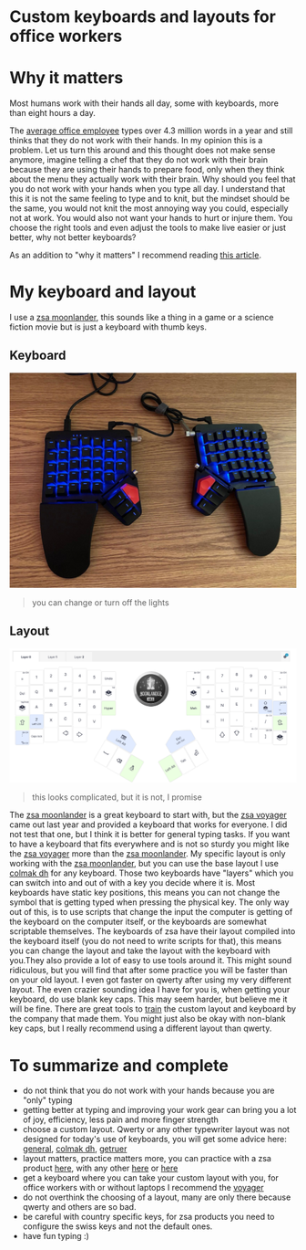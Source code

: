 # Custom keyboards and layouts for office workers


# Why it matters

Most humans work with their hands all day, some with keyboards, more than eight hours a day.

The [average office employee][typing.com] types 
over 4.3 million words in a year and still thinks that they do not work with their hands. In my opinion this is a problem. Let us turn this around and this thought does not make sense anymore, imagine telling
a chef that they do not work with their brain because they are using their hands to prepare food, only when they think
about the menu they actually work with their brain. Why should you feel that you do not work with your hands when you type all day. I understand that this it is not the same feeling to type and to knit,
but the mindset should be the same, you would not knit the most annoying way you could, especially not at work. You would also not
want your hands to hurt or injure them. You choose the right tools and even adjust the tools to make live easier or just better, why not better keyboards?

As an addition to "why it matters" I recommend reading [this article][blog].

# My keyboard and layout

I use a [zsa moonlander][zsa-moon], this sounds like a thing in a game or a science fiction movie but is just a keyboard with thumb keys.

## Keyboard
![my keyboard](https://github.com/SilenLoc/My_KeyBoard/blob/d3efc5f2063fa8317d96ecca00af5abefffb3a6b/visual/keyboard.jpeg?raw=true)
> you can change or turn off the lights

## Layout
![my layout](https://github.com/SilenLoc/My_KeyBoard/blob/5b14b336018119767ba61a7364ebafe440c54795/visual/layout.png?raw=true)
> this looks complicated, but it is not, I promise

The [zsa moonlander][zsa-moon] is a great keyboard to start with, but the [zsa voyager][zsa-voy] came out last year and provided a keyboard that works for everyone. I did not test that one, but I think it is better for general typing tasks.
If you want to have a keyboard that fits everywhere and is not so sturdy you might like the [zsa voyager][zsa-voy] more than the [zsa moonlander][zsa-moon].
My specific layout is only working with the [zsa moonlander][zsa-moon], but you can use the base layout I use [colmak dh][colmak]
for any keyboard. Those two keyboards have "layers" which you can switch into and out of with a key you decide where it is.
Most keyboards have static key positions, this means you can not change the symbol that is getting typed when pressing the physical key.
The only way out of this, is to use scripts that change the input the computer is getting of the keyboard on the computer itself, or the keyboards are somewhat scriptable themselves.
The keyboards of zsa have their layout compiled into the keyboard itself (you do not need to write scripts for that), this means you can change the layout and take the layout with the keyboard with you.They also provide a lot of easy to use tools around it.
This might sound ridiculous, but you will find that after some practice you will be faster than on your old layout.
I even got faster on qwerty after using my very different layout. The even crazier sounding idea I have for you is, when getting your keyboard, do use blank key caps.
This may seem harder, but believe me it will be fine. There are great tools to [train][zsa-train] the custom layout and keyboard by the company that made them. You might just also be okay with non-blank key caps, but I really recommend using a different layout than qwerty. 

# To summarize and complete

- do not think that you do not work with your hands because you are "only" typing 
- getting better at typing and improving your work gear can bring you a lot of joy, efficiency, less pain and more finger strength
- choose a custom layout. Qwerty or any other typewriter layout was not designed for today's use of keyboards, you will get some advice here: [general][adv], [colmak dh][colmak], [getruer][blog]
- layout matters, practice matters more, you can practice with a zsa product [here][zsa-train], with any other [here][typefast] or [here][monkey]
- get a keyboard where you can take your custom layout with you, for office workers with or without laptops I recommend the [voyager][zsa-voy]
- do not overthink the choosing of a layout, many are only there because qwerty and others are so bad.
- be careful with country specific keys, for zsa products you need to configure the swiss keys and not the default ones.
- have fun typing :)


[adv]: https://www.daskeyboard.com/blog/qwerty-vs-dvorak-vs-colemak-keyboard-layouts/
[zsa-moon]: https://www.zsa.io/moonlander/
[zsa-voy]: https://www.zsa.io/voyager
[zsa-train]: https://configure.zsa.io/train
[typefast]: https://silenloc.github.io/TypeFast/
[monkey]: https://monkeytype.com/
[colmak]: https://colemakmods.github.io/mod-dh/
[blog]: https://getreuer.info/posts/keyboards/alt-layouts/index.html
[typing.com]: https://www.typing.com/articles/the-time-saving-of-fast-typists#:~:text=It's%20difficult%20to%20imagine%20any,over%204.3%20million%20words%20annually.